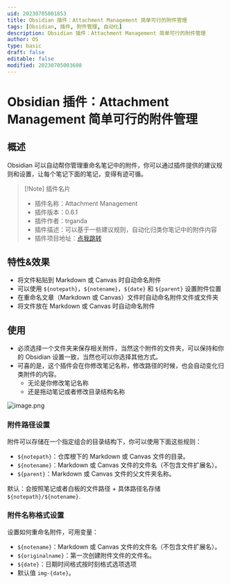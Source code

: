 ```yaml
---
uid: 20230705001853
title: Obsidian 插件：Attachment Management 简单可行的附件管理
tags: [Obsidian, 插件, 附件管理, 自动化]
description: Obsidian 插件：Attachment Management 简单可行的附件管理
author: OS
type: basic
draft: false
editable: false
modified: 20230705003608
---
```


# Obsidian 插件：Attachment Management 简单可行的附件管理

## 概述

Obsidian 可以自动帮你管理重命名笔记中的附件，你可以通过插件提供的建议规则和设置，让每个笔记下面的笔记，变得有迹可循。

> [!Note] 插件名片
> - 插件名称：Attachment Management
> - 插件版本：0.6.1
> - 插件作者：trganda
> - 插件描述：可以基于一些建议规则，自动化归类你笔记中的附件内容
> - 插件项目地址：[点我跳转](https://github.com/trganda/obsidian-attachment-management)

## 特性&效果

- 将文件粘贴到 Markdown 或 Canvas 时自动命名附件
- 可以使用 `${notepath}`，`${notename}`，`${date}` 和 `${parent}` 设置附件位置
- 在重命名文章（Markdown 或 Canvas）文件时自动命名附件文件或文件夹
- 将文件放在 Markdown 或 Canvas 时自动命名附件

## 使用

- 必须选择一个文件夹来保存相关附件，当然这个附件的文件夹，可以保持和你的 Obsidian 设置一致，当然也可以你选择其他方式。
- 可喜的是，这个插件会在你修改笔记名称，修改路径的时候，也会自动变化归类附件的内容。
	- 无论是你修改笔记名称
	- 还是拖动笔记或者修改目录结构名称

![image.png](https://cdn.pkmer.cn/images/20230705002512.png!pkmer)

### 附件路径设置

附件可以存储在一个指定组合的目录结构下，你可以使用下面这些规则：

- `${notepath}`：仓库根下的 Markdown 或 Canvas 文件的目录。
- `${notename}`：Markdown 或 Canvas 文件的文件名（不包含文件扩展名）。
- `${parent}`：Markdown 或 Canvas 文件的父文件夹名称。

默认：会按照笔记或者白板的文件路径 + 具体路径名存储 `${notepath}/${notename}`.

### 附件名称格式设置

设置如何重命名附件，可用变量：

- `${notename}`：Markdown 或 Canvas 文件的文件名（不包含文件扩展名）。
- `${originalname}`：第一次创建附件文件的文件名。
- `${date}`：日期时间格式按时刻格式选项选项
- 默认值 `img-{date}`。